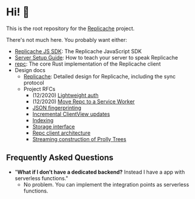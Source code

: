 # Hi! 👋

This is the root repository for the [Replicache](https://replicache.dev/) project.

There's not much here. You probably want either:

* [Replicache JS SDK](https://github.com/rocicorp/replicache-sdk-js): The Replicache JavaScript SDK
* [Server Setup Guide](https://github.com/rocicorp/replicache/blob/master/SERVER_SETUP.md): How to teach your server to speak Replicache
* [repc](https://github.com/rocicorp/repc): The core Rust implementation of the Replicache client
* Design docs
  * [Replicache](https://github.com/rocicorp/replicache/blob/master/design.md): Detailed design for Replicache, including the sync protocol
  * Project RFCs
    * (12/2020) [Lightweight auth](https://github.com/rocicorp/repc/issues/269)
    * (12/2020) [Move Repc to a Service Worker](https://github.com/rocicorp/replicache-sdk-js/issues/226)
    * [JSON fingerprinting](https://github.com/rocicorp/repc/issues/207)
    * [Incremental ClientView updates](https://github.com/rocicorp/replicache/issues/79)
    * [Indexing](https://github.com/rocicorp/repc/issues/201)
    * [Storage interface](https://github.com/rocicorp/repc/issues/2)
    * [Repc client architecture](https://github.com/rocicorp/repc/issues/3)
    * [Streaming construction of Prolly Trees](https://github.com/rocicorp/repc/issues/37#issuecomment-661308785)

## Frequently Asked Questions

  * "**What if I don’t have a dedicated backend?** Instead I have a app with serverless functions."
    - No problem. You can implement the integration points as serverless functions. 
